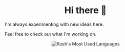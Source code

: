 <h1 style="text-align: center;">Hi there 👋</h1>
I'm always experimenting with new ideas here. 

Feel free to check out what I'm working on.

<p align="center"> <img src="https://github-readme-stats.vercel.app/api/top-langs/?username=kseth-official&layout=donut-vertical&theme=gotham" alt="Kush's Most Used Languages" />

<!--Items Below Are Older Items For Reference-->

<!--<p align="center"> <img src="https://github-readme-stats.vercel.app/api?username=kseth-official&show_icons=true&theme=nord" alt="kush-sethi" />-->

<!--[![Top Langs](https://github-readme-stats.vercel.app/api/top-langs/?username=kseth-official&theme=nord)](https://github.com/anuraghazra/github-readme-stats)-->
  
<!--[![Top Langs](https://github-readme-stats.vercel.app/api/top-langs/?username=kseth-official&layout=donut-vertical&theme=nord)](https://github.com/anuraghazra/github-readme-stats)-->

<!--<a href="https://github.com/anuraghazra/github-readme-stats">
  <img height=300 align="center" src="https://github-readme-stats.vercel.app/api/top-langs/?username=kseth-official&hide=jupyter%20notebook&theme=gotham" />
</a>-->

<!--<a href="https://github.com/anuraghazra/convoychat">
  <img height=300 align="center" src="https://github-readme-stats.vercel.app/api/top-langs/?username=kseth-official&layout=donut-vertical&hide=jupyter%20notebook&theme=gotham" />
</a>-->
